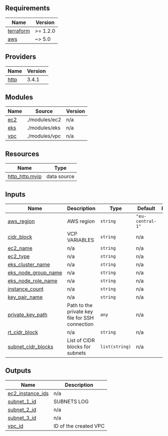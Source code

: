 
## Requirements

| Name | Version |
|------|---------|
| <a name="requirement_terraform"></a> [terraform](#requirement\_terraform) | >= 1.2.0 |
| <a name="requirement_aws"></a> [aws](#requirement\_aws) | ~> 5.0 |

## Providers

| Name | Version |
|------|---------|
| <a name="provider_http"></a> [http](#provider\_http) | 3.4.1 |

## Modules

| Name | Source | Version |
|------|--------|---------|
| <a name="module_ec2"></a> [ec2](#module\_ec2) | ./modules/ec2 | n/a |
| <a name="module_eks"></a> [eks](#module\_eks) | ./modules/eks | n/a |
| <a name="module_vpc"></a> [vpc](#module\_vpc) | ./modules/vpc | n/a |

## Resources

| Name | Type |
|------|------|
| [http_http.myip](https://registry.terraform.io/providers/hashicorp/http/latest/docs/data-sources/http) | data source |

## Inputs

| Name | Description | Type | Default | Required |
|------|-------------|------|---------|:--------:|
| <a name="input_aws_region"></a> [aws\_region](#input\_aws\_region) | AWS region | `string` | `"eu-central-1"` | no |
| <a name="input_cidr_block"></a> [cidr\_block](#input\_cidr\_block) | VCP VARIABLES | `string` | n/a | yes |
| <a name="input_ec2_name"></a> [ec2\_name](#input\_ec2\_name) | n/a | `string` | n/a | yes |
| <a name="input_ec2_type"></a> [ec2\_type](#input\_ec2\_type) | n/a | `string` | n/a | yes |
| <a name="input_eks_cluster_name"></a> [eks\_cluster\_name](#input\_eks\_cluster\_name) | n/a | `string` | n/a | yes |
| <a name="input_eks_node_group_name"></a> [eks\_node\_group\_name](#input\_eks\_node\_group\_name) | n/a | `string` | n/a | yes |
| <a name="input_eks_node_role_name"></a> [eks\_node\_role\_name](#input\_eks\_node\_role\_name) | n/a | `string` | n/a | yes |
| <a name="input_instance_count"></a> [instance\_count](#input\_instance\_count) | n/a | `string` | n/a | yes |
| <a name="input_key_pair_name"></a> [key\_pair\_name](#input\_key\_pair\_name) | n/a | `string` | n/a | yes |
| <a name="input_private_key_path"></a> [private\_key\_path](#input\_private\_key\_path) | Path to the private key file for SSH connection | `any` | n/a | yes |
| <a name="input_rt_cidr_block"></a> [rt\_cidr\_block](#input\_rt\_cidr\_block) | n/a | `string` | n/a | yes |
| <a name="input_subnet_cidr_blocks"></a> [subnet\_cidr\_blocks](#input\_subnet\_cidr\_blocks) | List of CIDR blocks for subnets | `list(string)` | n/a | yes |

## Outputs

| Name | Description |
|------|-------------|
| <a name="output_ec2_instance_ids"></a> [ec2\_instance\_ids](#output\_ec2\_instance\_ids) | n/a |
| <a name="output_subnet_1_id"></a> [subnet\_1\_id](#output\_subnet\_1\_id) | SUBNETS LOG |
| <a name="output_subnet_2_id"></a> [subnet\_2\_id](#output\_subnet\_2\_id) | n/a |
| <a name="output_subnet_3_id"></a> [subnet\_3\_id](#output\_subnet\_3\_id) | n/a |
| <a name="output_vpc_id"></a> [vpc\_id](#output\_vpc\_id) | ID of the created VPC |
